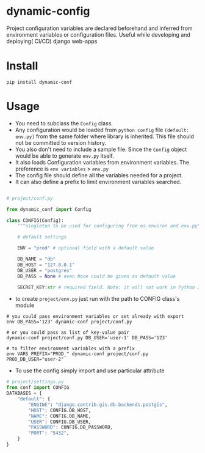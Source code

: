 # dynamic-config
Project configuration variables are declared beforehand and inferred from environment variables or configuration files. Useful while developing and deploying( CI/CD) django web-apps

# Install
```
pip install dynamic-conf
```

# Usage

- You need to subclass the `Config` class.
- Any configuration would be loaded from `python config` file `(default: env.py)` from the same folder where library is 
inherited. This file should not be committed to version history.
- You also don't need to include a sample file. Since the `Config` object would be able to generate `env.py` itself.
- It also loads Configuration variables from environment variables. The preference is `env variables` > `env.py`
- The config file should define all the variables needed for a project.
- It can also define a prefix to limit environment variables searched.

```python

# project/conf.py

from dynamic_conf import Config

class CONFIG(Config):
    """singleton to be used for configuring from os.environ and env.py"""

    # default settings

    ENV = "prod" # optional field with a default value

    DB_NAME = "db"
    DB_HOST = "127.0.0.1"
    DB_USER = "postgres"
    DB_PASS = None # even None could be given as default value

    SECRET_KEY:str # required field. Note: it will not work in Python 2 because
```

- to create `project/env.py` just run with the path to CONFIG class's module
```shell script
# you could pass environment variables or set already with export
env DB_PASS='123' dynamic-conf project/conf.py

# or you could pass as list of key-value pair
dynamic-conf project/conf.py DB_USER='user-1' DB_PASS='123'

# to filter environment variables with a prefix
env VARS_PREFIX="PROD_" dynamic-conf project/conf.py PROD_DB_USER="user-2"
```

- To use the config simply import and use particular attribute
```python
# project/settings.py
from conf import CONFIG
DATABASES = {
    "default": {
        "ENGINE": "django.contrib.gis.db.backends.postgis",
        "HOST": CONFIG.DB_HOST,
        "NAME": CONFIG.DB_NAME,
        "USER": CONFIG.DB_USER,
        "PASSWORD": CONFIG.DB_PASSWORD,
        "PORT": "5432",
    }
}
```
